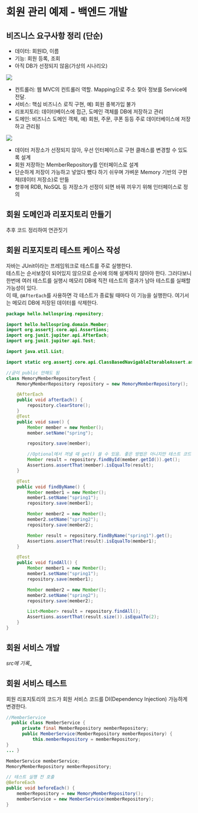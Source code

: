 # 회원 관리 예제 - 백엔드 개발    
## 비즈니스 요구사항 정리 (단순)  
- 데이터: 회원ID, 이름
- 기능: 회원 등록, 조회  
- 아직 DB가 선정되지 않음(가상의 시나리오)  
  

![](https://user-images.githubusercontent.com/91110192/210940737-88380348-ade7-41de-b6d8-0ee4d060ccdb.png)  
- 컨트롤러: 웹 MVC의 컨트롤러 역할. Mapping으로 주소 찾아 정보를 Service에 전달.
- 서비스: 핵심 비즈니스 로직 구현, 예) 회원 중복가입 불가
- 리포지토리: 데이터베이스에 접근, 도메인 객체를 DB에 저장하고 관리
- 도메인: 비즈니스 도메인 객체, 예) 회원, 주문, 쿠폰 등등 주로 데이터베이스에 저장하고 관리됨  

![](https://user-images.githubusercontent.com/91110192/210940734-c9d02f84-a7c7-4e67-b6fc-dd656f74881b.png)  

- 데이터 저장소가 선정되지 않아, 우선 인터페이스로 구현 클래스를 변경할 수 있도록 설계
- 회원 저장하는 MemberRepository를 인터페이스로 설계
- 단순하게 저장이 가능하고 넣었다 뺐다 하기 쉬우며 가벼운 Memory 기반의 구현체(데이터 저장소)로 만듦
- 향후에 RDB, NoSQL 등 저장소가 선정이 되면 바꿔 끼우기 위해 인터페이스로 정의

## 회원 도메인과 리포지토리 만들기  
추후 코드 정리하여 연관짓기

## 회원 리포지토리 테스트 케이스 작성
자바는 JUnit이라는 프레임워크로 테스트를 주로 실행한다.  
테스트는 순서보장이 되어있지 않으므로 순서에 의해 설계하지 않아야 한다. 그러다보니 한번에 여러 테스트를 실행시 메모리 DB에 직전 테스트의 결과가 남아 테스트를 실패할 가능성이 있다.  
이 때, `@AfterEach`를 사용하면 각 테스트가 종료될 때마다 이 기능을 실행한다. 여기서는 메모리 DB에 저장된 데이터를 삭제한다.  

```java
package hello.hellospring.repository;

import hello.hellospring.domain.Member;
import org.assertj.core.api.Assertions;
import org.junit.jupiter.api.AfterEach;
import org.junit.jupiter.api.Test;

import java.util.List;

import static org.assertj.core.api.ClassBasedNavigableIterableAssert.assertThat;

//굳이 public 안해도 됨
class MemoryMemberRepositoryTest {
    MemoryMemberRepository repository = new MemoryMemberRepository();

    @AfterEach
    public void afterEach() {
        repository.clearStore();
    }
    @Test
    public void save() {
        Member member = new Member();
        member.setName("spring");

        repository.save(member);

        //Optional에서 꺼낼 때 get() 쓸 수 있음. 좋은 방법은 아니지만 테스트 코드에선 사용하지 뭐
        Member result = repository.findById(member.getId()).get();
        Assertions.assertThat(member).isEqualTo(result);
    }

    @Test
    public void findByName() {
        Member member1 = new Member();
        member1.setName("spring1");
        repository.save(member1);

        Member member2 = new Member();
        member2.setName("spring2");
        repository.save(member2);

        Member result = repository.findByName("spring1").get();
        Assertions.assertThat(result).isEqualTo(member1);
    }

    @Test
    public void findAll() {
        Member member1 = new Member();
        member1.setName("spring1");
        repository.save(member1);

        Member member2 = new Member();
        member2.setName("spring2");
        repository.save(member2);

        List<Member> result = repository.findAll();
        Assertions.assertThat(result.size()).isEqualTo(2);
    }
}
```

## 회원 서비스 개발
_src에 기록__  



## 회원 서비스 테스트

회원 리포지토리의 코드가
회원 서비스 코드를 DI(Dependency Injection) 가능하게 변경한다.  
```Java
//MemberService
  public class MemberService {
      private final MemberRepository memberRepository;
      public MemberService(MemberRepository memberRepository) {
          this.memberRepository = memberRepository;
}
... }
```
```java
MemberService memberService;
MemoryMemberRepository memberRepository;

// 테스트 실행 전 호출
@BeforeEach
public void beforeEach() {
    memberRepository = new MemoryMemberRepository();
    memberService = new MemberService(memberRepository);
}
```